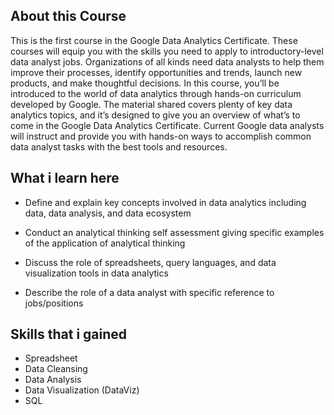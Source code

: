 ## About this Course
This is the first course in the Google Data Analytics Certificate. These courses will equip you with the skills you need to apply to introductory-level data analyst jobs. Organizations of all kinds need data analysts to help them improve their processes, identify opportunities and trends, launch new products, and make thoughtful decisions. In this course, you’ll be introduced to the world of data analytics through hands-on curriculum developed by Google. The material shared covers plenty of key data analytics topics, and it’s designed to give you an overview of what’s to come in the Google Data Analytics Certificate. Current Google data analysts will instruct and provide you with hands-on ways to accomplish common data analyst tasks with the best tools and resources.

## What i learn here

- Define and explain key concepts involved in data analytics including data, data analysis, and data ecosystem

- Conduct an analytical thinking self assessment giving specific examples of the application of analytical thinking

- Discuss the role of spreadsheets, query languages, and data visualization tools in data analytics

- Describe the role of a data analyst with specific reference to jobs/positions

## Skills that i gained
- Spreadsheet
- Data Cleansing
- Data Analysis
- Data Visualization (DataViz)
- SQL
